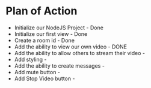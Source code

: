# Plan of Action

- Initialize our NodeJS Project - Done
- Initialize our first view - Done
- Create a room id - Done
- Add the ability to view our own video - DONE
- Add the ability to allow others to stream their video - 
- Add styling - 
- Add the ability to create messages - 
- Add mute button - 
- Add Stop Video button - 
